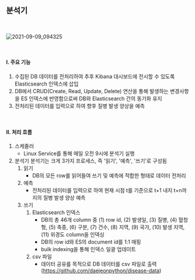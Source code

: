 ## 분석기

&nbsp;

![2021-09-09_094325](https://user-images.githubusercontent.com/13086891/132606866-9122e073-41bf-42b3-9dba-27d46bca361e.png)

&nbsp;

#### I. 주요 기능

1. 수집된 DB 데이터를 전처리하여 추후 Kibana 대시보드에 전시할 수 있도록 Elasticsearch 인덱스에 삽입
2. DB에서 CRUD(Create, Read, Update, Delete) 연산을 통해 발생하는 변경사항을 ES 인덱스에 반영함으로써 DB와 Elasticsearch 간의 동기화 유지
3. 전처리된 데이터를 입력으로 하여 향후 질병 발생 양상을 예측

&nbsp;

#### II. 처리 흐름

1. 스케줄러
   - Linux Service를 통해 매일 오전 9시에 분석기 실행
2. 분석기
   분석기는 크게 3가지 프로세스, 즉 '읽기', '예측', '쓰기'로 구성됨
      1. 읽기
         - DB의 모든 row를 읽어들여 쓰기 및 예측에 적합한 형태로 데이터 전처리
      2. 예측
         - 전처리된 데이터를 입력으로 하여 현재 시점 t를 기준으로 t+1 내지 t+n까지의 질병 발생 양상 예측
      3. 쓰기
         1. Elasticsearch 인덱스
            - DB의 총 46개 column 중 (1) row id, (2) 발생일, (3) 질병, (4) 혈청형, (5) 축종, (6) 구분, (7) 건수, (8) 지역, (9) 국가, (10) 발생 지역, (11) 위경도 column을 인덱싱
            - DB의 row id와 ES의 document id를 1:1 매핑
            - bulk indexing을 통해 인덱스 일괄 업데이트
         2. csv 파일
            - 데이터 공유를 목적으로 DB 데이터를 csv 파일로 출력 (https://github.com/daejeonpython/disease-data)







